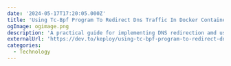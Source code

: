 ```yaml
---
date: '2024-05-17T17:20:05.000Z'
title: 'Using Tc-Bpf Program To Redirect Dns Traffic In Docker Containers'
ogImage: ogimage.png
description: 'A practical guide for implementing DNS redirection amd using TC-BPF to enhance network control within containerized environments'
externalUrl: 'https://dev.to/keploy/using-tc-bpf-program-to-redirect-dns-traffic-in-docker-containers-380p'
categories:
  - Technology
---
```

